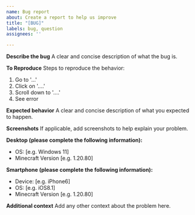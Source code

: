 ```yaml
---
name: Bug report
about: Create a report to help us improve
title: "[BUG]"
labels: bug, question
assignees: ''

---
```


**Describe the bug**
A clear and concise description of what the bug is.

**To Reproduce**
Steps to reproduce the behavior:
1. Go to '...'
2. Click on '....'
3. Scroll down to '....'
4. See error

**Expected behavior**
A clear and concise description of what you expected to happen.

**Screenshots**
If applicable, add screenshots to help explain your problem.

**Desktop (please complete the following information):**
 - OS: [e.g. Windows 11]
 - Minecraft Version [e.g. 1.20.80]

**Smartphone (please complete the following information):**
 - Device: [e.g. iPhone6]
 - OS: [e.g. iOS8.1]
 - Minecraft Version [e.g. 1.20.80]

**Additional context**
Add any other context about the problem here.
